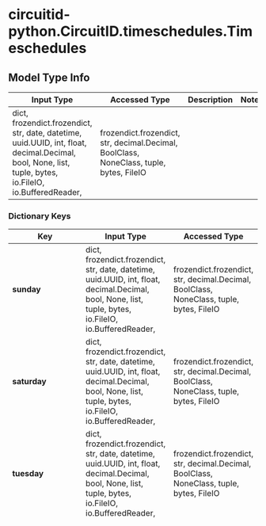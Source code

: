 # circuitid-python.CircuitID.timeschedules.Timeschedules

## Model Type Info
Input Type | Accessed Type | Description | Notes
------------ | ------------- | ------------- | -------------
dict, frozendict.frozendict, str, date, datetime, uuid.UUID, int, float, decimal.Decimal, bool, None, list, tuple, bytes, io.FileIO, io.BufferedReader,  | frozendict.frozendict, str, decimal.Decimal, BoolClass, NoneClass, tuple, bytes, FileIO |  | 

### Dictionary Keys
Key | Input Type | Accessed Type | Description | Notes
------------ | ------------- | ------------- | ------------- | -------------
**sunday** | dict, frozendict.frozendict, str, date, datetime, uuid.UUID, int, float, decimal.Decimal, bool, None, list, tuple, bytes, io.FileIO, io.BufferedReader,  | frozendict.frozendict, str, decimal.Decimal, BoolClass, NoneClass, tuple, bytes, FileIO |  | if omitted the server will use the default value of {schedules=[{start=12:00 AM, end=12:00 AM}]}
**saturday** | dict, frozendict.frozendict, str, date, datetime, uuid.UUID, int, float, decimal.Decimal, bool, None, list, tuple, bytes, io.FileIO, io.BufferedReader,  | frozendict.frozendict, str, decimal.Decimal, BoolClass, NoneClass, tuple, bytes, FileIO |  | if omitted the server will use the default value of {schedules=[{start=12:00 AM, end=12:00 AM}]}
**tuesday** | dict, frozendict.frozendict, str, date, datetime, uuid.UUID, int, float, decimal.Decimal, bool, None, list, tuple, bytes, io.FileIO, io.BufferedReader,  | frozendict.frozendict, str, decimal.Decimal, BoolClass, NoneClass, tuple, bytes, FileIO |  | if omitted the server will use the default value of {schedules=[{start=12:00 AM, end=12:00 AM}]}
**timezone** | dict, frozendict.frozendict, str, date, datetime, uuid.UUID, int, float, decimal.Decimal, bool, None, list, tuple, bytes, io.FileIO, io.BufferedReader,  | frozendict.frozendict, str, decimal.Decimal, BoolClass, NoneClass, tuple, bytes, FileIO |  | must be one of ["Africa/Abidjan", "Africa/Accra", "Africa/Addis_Ababa", "Africa/Algiers", "Africa/Asmara", "Africa/Asmera", "Africa/Bamako", "Africa/Bangui", "Africa/Banjul", "Africa/Bissau", "Africa/Blantyre", "Africa/Brazzaville", "Africa/Bujumbura", "Africa/Cairo", "Africa/Casablanca", "Africa/Ceuta", "Africa/Conakry", "Africa/Dakar", "Africa/Dar_es_Salaam", "Africa/Djibouti", "Africa/Douala", "Africa/El_Aaiun", "Africa/Freetown", "Africa/Gaborone", "Africa/Harare", "Africa/Johannesburg", "Africa/Juba", "Africa/Kampala", "Africa/Khartoum", "Africa/Kigali", "Africa/Kinshasa", "Africa/Lagos", "Africa/Libreville", "Africa/Lome", "Africa/Luanda", "Africa/Lubumbashi", "Africa/Lusaka", "Africa/Malabo", "Africa/Maputo", "Africa/Maseru", "Africa/Mbabane", "Africa/Mogadishu", "Africa/Monrovia", "Africa/Nairobi", "Africa/Ndjamena", "Africa/Niamey", "Africa/Nouakchott", "Africa/Ouagadougou", "Africa/Porto-Novo", "Africa/Sao_Tome", "Africa/Timbuktu", "Africa/Tripoli", "Africa/Tunis", "Africa/Windhoek", "America/Adak", "America/Anchorage", "America/Anguilla", "America/Antigua", "America/Araguaina", "America/Argentina/Buenos_Aires", "America/Argentina/Catamarca", "America/Argentina/ComodRivadavia", "America/Argentina/Cordoba", "America/Argentina/Jujuy", "America/Argentina/La_Rioja", "America/Argentina/Mendoza", "America/Argentina/Rio_Gallegos", "America/Argentina/Salta", "America/Argentina/San_Juan", "America/Argentina/San_Luis", "America/Argentina/Tucuman", "America/Argentina/Ushuaia", "America/Aruba", "America/Asuncion", "America/Atikokan", "America/Atka", "America/Bahia", "America/Bahia_Banderas", "America/Barbados", "America/Belem", "America/Belize", "America/Blanc-Sablon", "America/Boa_Vista", "America/Bogota", "America/Boise", "America/Buenos_Aires", "America/Cambridge_Bay", "America/Campo_Grande", "America/Cancun", "America/Caracas", "America/Catamarca", "America/Cayenne", "America/Cayman", "America/Chicago", "America/Chihuahua", "America/Ciudad_Juarez", "America/Coral_Harbour", "America/Cordoba", "America/Costa_Rica", "America/Creston", "America/Cuiaba", "America/Curacao", "America/Danmarkshavn", "America/Dawson", "America/Dawson_Creek", "America/Denver", "America/Detroit", "America/Dominica", "America/Edmonton", "America/Eirunepe", "America/El_Salvador", "America/Ensenada", "America/Fort_Nelson", "America/Fort_Wayne", "America/Fortaleza", "America/Glace_Bay", "America/Godthab", "America/Goose_Bay", "America/Grand_Turk", "America/Grenada", "America/Guadeloupe", "America/Guatemala", "America/Guayaquil", "America/Guyana", "America/Halifax", "America/Havana", "America/Hermosillo", "America/Indiana/Indianapolis", "America/Indiana/Knox", "America/Indiana/Marengo", "America/Indiana/Petersburg", "America/Indiana/Tell_City", "America/Indiana/Vevay", "America/Indiana/Vincennes", "America/Indiana/Winamac", "America/Indianapolis", "America/Inuvik", "America/Iqaluit", "America/Jamaica", "America/Jujuy", "America/Juneau", "America/Kentucky/Louisville", "America/Kentucky/Monticello", "America/Knox_IN", "America/Kralendijk", "America/La_Paz", "America/Lima", "America/Los_Angeles", "America/Louisville", "America/Lower_Princes", "America/Maceio", "America/Managua", "America/Manaus", "America/Marigot", "America/Martinique", "America/Matamoros", "America/Mazatlan", "America/Mendoza", "America/Menominee", "America/Merida", "America/Metlakatla", "America/Mexico_City", "America/Miquelon", "America/Moncton", "America/Monterrey", "America/Montevideo", "America/Montreal", "America/Montserrat", "America/Nassau", "America/New_York", "America/Nipigon", "America/Nome", "America/Noronha", "America/North_Dakota/Beulah", "America/North_Dakota/Center", "America/North_Dakota/New_Salem", "America/Nuuk", "America/Ojinaga", "America/Panama", "America/Pangnirtung", "America/Paramaribo", "America/Phoenix", "America/Port-au-Prince", "America/Port_of_Spain", "America/Porto_Acre", "America/Porto_Velho", "America/Puerto_Rico", "America/Punta_Arenas", "America/Rainy_River", "America/Rankin_Inlet", "America/Recife", "America/Regina", "America/Resolute", "America/Rio_Branco", "America/Rosario", "America/Santa_Isabel", "America/Santarem", "America/Santiago", "America/Santo_Domingo", "America/Sao_Paulo", "America/Scoresbysund", "America/Shiprock", "America/Sitka", "America/St_Barthelemy", "America/St_Johns", "America/St_Kitts", "America/St_Lucia", "America/St_Thomas", "America/St_Vincent", "America/Swift_Current", "America/Tegucigalpa", "America/Thule", "America/Thunder_Bay", "America/Tijuana", "America/Toronto", "America/Tortola", "America/Vancouver", "America/Virgin", "America/Whitehorse", "America/Winnipeg", "America/Yakutat", "America/Yellowknife", "Antarctica/Casey", "Antarctica/Davis", "Antarctica/DumontDUrville", "Antarctica/Macquarie", "Antarctica/Mawson", "Antarctica/McMurdo", "Antarctica/Palmer", "Antarctica/Rothera", "Antarctica/South_Pole", "Antarctica/Syowa", "Antarctica/Troll", "Antarctica/Vostok", "Arctic/Longyearbyen", "Asia/Aden", "Asia/Almaty", "Asia/Amman", "Asia/Anadyr", "Asia/Aqtau", "Asia/Aqtobe", "Asia/Ashgabat", "Asia/Ashkhabad", "Asia/Atyrau", "Asia/Baghdad", "Asia/Bahrain", "Asia/Baku", "Asia/Bangkok", "Asia/Barnaul", "Asia/Beirut", "Asia/Bishkek", "Asia/Brunei", "Asia/Calcutta", "Asia/Chita", "Asia/Choibalsan", "Asia/Chongqing", "Asia/Chungking", "Asia/Colombo", "Asia/Dacca", "Asia/Damascus", "Asia/Dhaka", "Asia/Dili", "Asia/Dubai", "Asia/Dushanbe", "Asia/Famagusta", "Asia/Gaza", "Asia/Harbin", "Asia/Hebron", "Asia/Ho_Chi_Minh", "Asia/Hong_Kong", "Asia/Hovd", "Asia/Irkutsk", "Asia/Istanbul", "Asia/Jakarta", "Asia/Jayapura", "Asia/Jerusalem", "Asia/Kabul", "Asia/Kamchatka", "Asia/Karachi", "Asia/Kashgar", "Asia/Kathmandu", "Asia/Katmandu", "Asia/Khandyga", "Asia/Kolkata", "Asia/Krasnoyarsk", "Asia/Kuala_Lumpur", "Asia/Kuching", "Asia/Kuwait", "Asia/Macao", "Asia/Macau", "Asia/Magadan", "Asia/Makassar", "Asia/Manila", "Asia/Muscat", "Asia/Nicosia", "Asia/Novokuznetsk", "Asia/Novosibirsk", "Asia/Omsk", "Asia/Oral", "Asia/Phnom_Penh", "Asia/Pontianak", "Asia/Pyongyang", "Asia/Qatar", "Asia/Qostanay", "Asia/Qyzylorda", "Asia/Rangoon", "Asia/Riyadh", "Asia/Saigon", "Asia/Sakhalin", "Asia/Samarkand", "Asia/Seoul", "Asia/Shanghai", "Asia/Singapore", "Asia/Srednekolymsk", "Asia/Taipei", "Asia/Tashkent", "Asia/Tbilisi", "Asia/Tehran", "Asia/Tel_Aviv", "Asia/Thimbu", "Asia/Thimphu", "Asia/Tokyo", "Asia/Tomsk", "Asia/Ujung_Pandang", "Asia/Ulaanbaatar", "Asia/Ulan_Bator", "Asia/Urumqi", "Asia/Ust-Nera", "Asia/Vientiane", "Asia/Vladivostok", "Asia/Yakutsk", "Asia/Yangon", "Asia/Yekaterinburg", "Asia/Yerevan", "Atlantic/Azores", "Atlantic/Bermuda", "Atlantic/Canary", "Atlantic/Cape_Verde", "Atlantic/Faeroe", "Atlantic/Faroe", "Atlantic/Jan_Mayen", "Atlantic/Madeira", "Atlantic/Reykjavik", "Atlantic/South_Georgia", "Atlantic/St_Helena", "Atlantic/Stanley", "Australia/ACT", "Australia/Adelaide", "Australia/Brisbane", "Australia/Broken_Hill", "Australia/Canberra", "Australia/Currie", "Australia/Darwin", "Australia/Eucla", "Australia/Hobart", "Australia/LHI", "Australia/Lindeman", "Australia/Lord_Howe", "Australia/Melbourne", "Australia/NSW", "Australia/North", "Australia/Perth", "Australia/Queensland", "Australia/South", "Australia/Sydney", "Australia/Tasmania", "Australia/Victoria", "Australia/West", "Australia/Yancowinna", "Brazil/Acre", "Brazil/DeNoronha", "Brazil/East", "Brazil/West", "CET", "CST6CDT", "Canada/Atlantic", "Canada/Central", "Canada/Eastern", "Canada/Mountain", "Canada/Newfoundland", "Canada/Pacific", "Canada/Saskatchewan", "Canada/Yukon", "Chile/Continental", "Chile/EasterIsland", "Cuba", "EET", "EST", "EST5EDT", "Egypt", "Eire", "Etc/GMT", "Etc/GMT+0", "Etc/GMT+1", "Etc/GMT+10", "Etc/GMT+11", "Etc/GMT+12", "Etc/GMT+2", "Etc/GMT+3", "Etc/GMT+4", "Etc/GMT+5", "Etc/GMT+6", "Etc/GMT+7", "Etc/GMT+8", "Etc/GMT+9", "Etc/GMT-0", "Etc/GMT-1", "Etc/GMT-10", "Etc/GMT-11", "Etc/GMT-12", "Etc/GMT-13", "Etc/GMT-14", "Etc/GMT-2", "Etc/GMT-3", "Etc/GMT-4", "Etc/GMT-5", "Etc/GMT-6", "Etc/GMT-7", "Etc/GMT-8", "Etc/GMT-9", "Etc/GMT0", "Etc/Greenwich", "Etc/UCT", "Etc/UTC", "Etc/Universal", "Etc/Zulu", "Europe/Amsterdam", "Europe/Andorra", "Europe/Astrakhan", "Europe/Athens", "Europe/Belfast", "Europe/Belgrade", "Europe/Berlin", "Europe/Bratislava", "Europe/Brussels", "Europe/Bucharest", "Europe/Budapest", "Europe/Busingen", "Europe/Chisinau", "Europe/Copenhagen", "Europe/Dublin", "Europe/Gibraltar", "Europe/Guernsey", "Europe/Helsinki", "Europe/Isle_of_Man", "Europe/Istanbul", "Europe/Jersey", "Europe/Kaliningrad", "Europe/Kiev", "Europe/Kirov", "Europe/Kyiv", "Europe/Lisbon", "Europe/Ljubljana", "Europe/London", "Europe/Luxembourg", "Europe/Madrid", "Europe/Malta", "Europe/Mariehamn", "Europe/Minsk", "Europe/Monaco", "Europe/Moscow", "Europe/Nicosia", "Europe/Oslo", "Europe/Paris", "Europe/Podgorica", "Europe/Prague", "Europe/Riga", "Europe/Rome", "Europe/Samara", "Europe/San_Marino", "Europe/Sarajevo", "Europe/Saratov", "Europe/Simferopol", "Europe/Skopje", "Europe/Sofia", "Europe/Stockholm", "Europe/Tallinn", "Europe/Tirane", "Europe/Tiraspol", "Europe/Ulyanovsk", "Europe/Uzhgorod", "Europe/Vaduz", "Europe/Vatican", "Europe/Vienna", "Europe/Vilnius", "Europe/Volgograd", "Europe/Warsaw", "Europe/Zagreb", "Europe/Zaporozhye", "Europe/Zurich", "GB", "GB-Eire", "GMT", "GMT+0", "GMT-0", "GMT0", "Greenwich", "HST", "Hongkong", "Iceland", "Indian/Antananarivo", "Indian/Chagos", "Indian/Christmas", "Indian/Cocos", "Indian/Comoro", "Indian/Kerguelen", "Indian/Mahe", "Indian/Maldives", "Indian/Mauritius", "Indian/Mayotte", "Indian/Reunion", "Iran", "Israel", "Jamaica", "Japan", "Kwajalein", "Libya", "MET", "MST", "MST7MDT", "Mexico/BajaNorte", "Mexico/BajaSur", "Mexico/General", "NZ", "NZ-CHAT", "Navajo", "PRC", "PST8PDT", "Pacific/Apia", "Pacific/Auckland", "Pacific/Bougainville", "Pacific/Chatham", "Pacific/Chuuk", "Pacific/Easter", "Pacific/Efate", "Pacific/Enderbury", "Pacific/Fakaofo", "Pacific/Fiji", "Pacific/Funafuti", "Pacific/Galapagos", "Pacific/Gambier", "Pacific/Guadalcanal", "Pacific/Guam", "Pacific/Honolulu", "Pacific/Johnston", "Pacific/Kanton", "Pacific/Kiritimati", "Pacific/Kosrae", "Pacific/Kwajalein", "Pacific/Majuro", "Pacific/Marquesas", "Pacific/Midway", "Pacific/Nauru", "Pacific/Niue", "Pacific/Norfolk", "Pacific/Noumea", "Pacific/Pago_Pago", "Pacific/Palau", "Pacific/Pitcairn", "Pacific/Pohnpei", "Pacific/Ponape", "Pacific/Port_Moresby", "Pacific/Rarotonga", "Pacific/Saipan", "Pacific/Samoa", "Pacific/Tahiti", "Pacific/Tarawa", "Pacific/Tongatapu", "Pacific/Truk", "Pacific/Wake", "Pacific/Wallis", "Pacific/Yap", "Poland", "Portugal", "ROC", "ROK", "Singapore", "Turkey", "UCT", "US/Alaska", "US/Aleutian", "US/Arizona", "US/Central", "US/East-Indiana", "US/Eastern", "US/Hawaii", "US/Indiana-Starke", "US/Michigan", "US/Mountain", "US/Pacific", "US/Samoa", "UTC", "Universal", "W-SU", "WET", "Zulu", ] if omitted the server will use the default value of America/New_York
**name** | dict, frozendict.frozendict, str, date, datetime, uuid.UUID, int, float, decimal.Decimal, bool, None, list, tuple, bytes, io.FileIO, io.BufferedReader,  | frozendict.frozendict, str, decimal.Decimal, BoolClass, NoneClass, tuple, bytes, FileIO |  | 
**friday** | dict, frozendict.frozendict, str, date, datetime, uuid.UUID, int, float, decimal.Decimal, bool, None, list, tuple, bytes, io.FileIO, io.BufferedReader,  | frozendict.frozendict, str, decimal.Decimal, BoolClass, NoneClass, tuple, bytes, FileIO |  | if omitted the server will use the default value of {schedules=[{start=12:00 AM, end=12:00 AM}]}
**thursday** | dict, frozendict.frozendict, str, date, datetime, uuid.UUID, int, float, decimal.Decimal, bool, None, list, tuple, bytes, io.FileIO, io.BufferedReader,  | frozendict.frozendict, str, decimal.Decimal, BoolClass, NoneClass, tuple, bytes, FileIO |  | if omitted the server will use the default value of {schedules=[{start=12:00 AM, end=12:00 AM}]}
**wednesday** | dict, frozendict.frozendict, str, date, datetime, uuid.UUID, int, float, decimal.Decimal, bool, None, list, tuple, bytes, io.FileIO, io.BufferedReader,  | frozendict.frozendict, str, decimal.Decimal, BoolClass, NoneClass, tuple, bytes, FileIO |  | if omitted the server will use the default value of {schedules=[{start=12:00 AM, end=12:00 AM}]}
**monday** | dict, frozendict.frozendict, str, date, datetime, uuid.UUID, int, float, decimal.Decimal, bool, None, list, tuple, bytes, io.FileIO, io.BufferedReader,  | frozendict.frozendict, str, decimal.Decimal, BoolClass, NoneClass, tuple, bytes, FileIO |  | if omitted the server will use the default value of {schedules=[{start=12:00 AM, end=12:00 AM}]}
**any_string_name** | dict, frozendict.frozendict, str, date, datetime, int, float, bool, decimal.Decimal, None, list, tuple, bytes, io.FileIO, io.BufferedReader | frozendict.frozendict, str, BoolClass, decimal.Decimal, NoneClass, tuple, bytes, FileIO | any string name can be used but the value must be the correct type | [optional]

[[Back to Model list]](../../README.md#documentation-for-models) [[Back to API list]](../../README.md#documentation-for-api-endpoints) [[Back to README]](../../README.md)

